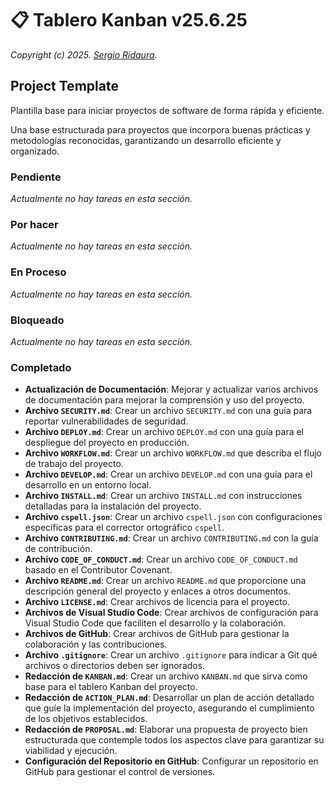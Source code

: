 # 📋 Tablero Kanban v25.6.25

_Copyright (c) 2025. [Sergio Ridaura](https://github.com/sergio-ridaura)._

## Project Template

Plantilla base para iniciar proyectos de software de forma rápida y eficiente.

Una base estructurada para proyectos que incorpora buenas prácticas y metodologías reconocidas, garantizando un desarrollo eficiente y organizado.

### Pendiente

_Actualmente no hay tareas en esta sección._

### Por hacer

_Actualmente no hay tareas en esta sección._

### En Proceso

_Actualmente no hay tareas en esta sección._

### Bloqueado

_Actualmente no hay tareas en esta sección._

### Completado

- **Actualización de Documentación**: Mejorar y actualizar varios archivos de documentación para mejorar la comprensión y uso del proyecto.
- **Archivo `SECURITY.md`**: Crear un archivo `SECURITY.md` con una guía para reportar vulnerabilidades de seguridad.
- **Archivo `DEPLOY.md`**: Crear un archivo `DEPLOY.md` con una guía para el despliegue del proyecto en producción.
- **Archivo `WORKFLOW.md`**: Crear un archivo `WORKFLOW.md` que describa el flujo de trabajo del proyecto.
- **Archivo `DEVELOP.md`**: Crear un archivo `DEVELOP.md` con una guía para el desarrollo en un entorno local.
- **Archivo `INSTALL.md`**: Crear un archivo `INSTALL.md` con instrucciones detalladas para la instalación del proyecto.
- **Archivo `cspell.json`**: Crear un archivo `cspell.json` con configuraciones específicas para el corrector ortográfico `cspell`.
- **Archivo `CONTRIBUTING.md`**: Crear un archivo `CONTRIBUTING.md` con la guía de contribución.
- **Archivo `CODE_OF_CONDUCT.md`**: Crear un archivo `CODE_OF_CONDUCT.md` basado en el Contributor Covenant.
- **Archivo `README.md`**: Crear un archivo `README.md` que proporcione una descripción general del proyecto y enlaces a otros documentos.
- **Archivo `LICENSE.md`**: Crear archivos de licencia para el proyecto.
- **Archivos de Visual Studio Code**: Crear archivos de configuración para Visual Studio Code que faciliten el desarrollo y la colaboración.
- **Archivos de GitHub**: Crear archivos de GitHub para gestionar la colaboración y las contribuciones.
- **Archivo `.gitignore`**: Crear un archivo `.gitignore` para indicar a Git qué archivos o directorios deben ser ignorados.
- **Redacción de `KANBAN.md`**: Crear un archivo `KANBAN.md` que sirva como base para el tablero Kanban del proyecto.
- **Redacción de `ACTION_PLAN.md`**: Desarrollar un plan de acción detallado que guíe la implementación del proyecto, asegurando el cumplimiento de los objetivos establecidos.
- **Redacción de `PROPOSAL.md`**: Elaborar una propuesta de proyecto bien estructurada que contemple todos los aspectos clave para garantizar su viabilidad y ejecución.
- **Configuración del Repositorio en GitHub**: Configurar un repositorio en GitHub para gestionar el control de versiones.

